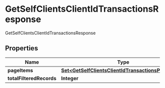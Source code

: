 

# GetSelfClientsClientIdTransactionsResponse

GetSelfClientsClientIdTransactionsResponse

## Properties

| Name | Type | Description | Notes |
|------------ | ------------- | ------------- | -------------|
|**pageItems** | [**Set&lt;GetSelfClientsClientIdTransactionsPageItems&gt;**](GetSelfClientsClientIdTransactionsPageItems.md) |  |  [optional] |
|**totalFilteredRecords** | **Integer** |  |  [optional] |



